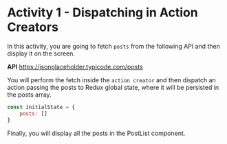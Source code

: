 
# Activity 1 - Dispatching in Action Creators

In this activity, you are going to fetch `posts` from the following API and then display it on the screen. 

**API**
https://jsonplaceholder.typicode.com/posts

You will perform the fetch inside the `action creator` and then dispatch an action passing the posts to Redux global state, where it will be persisted in the posts array. 

```js
const initialState = {
    posts: [] 
}
```

Finally, you will display all the posts in the PostList component. 